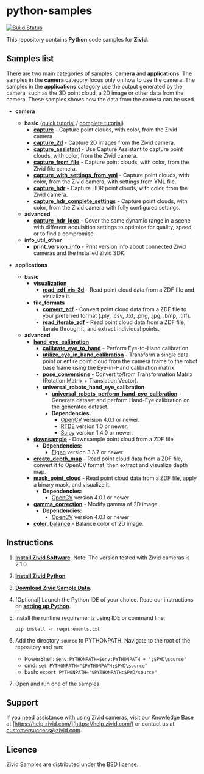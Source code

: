 # python-samples

[![Build Status][ci-badge]][ci-url]

This repository contains **Python** code samples for **Zivid**.

## Samples list

There are two main categories of samples: **camera** and **applications**. The samples in the **camera** category focus only on how to use the camera. The samples in the **applications** category use the output generated by the camera, such as the 3D point cloud, a 2D image or other data from the camera. These samples shows how the data from the camera can be used.

- **camera**
  - **basic** ([quick tutorial][QuickCaptureTutorial-url] / [complete tutorial][CompleteCaptureTutorial-url])
    - [**capture**][capture-url] - Capture point clouds, with color, from the Zivid camera.
    - [**capture_2d**][capture_2d-url] - Capture 2D images from the Zivid camera.
    - [**capture_assistant**][capture_assistant-url] - Use Capture Assistant to capture point clouds, with color, from the Zivid camera.
    - [**capture_from_file**][capture_from_file-url] - Capture point clouds, with color, from the Zivid file camera.
    - [**capture_with_settings_from_yml**][capture_with_settings_from_yml-url] -  Capture point clouds, with color, from the Zivid camera, with settings from YML file.
    - [**capture_hdr**][capture_hdr-url] - Capture HDR point clouds, with color, from the Zivid camera.
    - [**capture_hdr_complete_settings**][capture_hdr_complete_settings-url] - Capture point clouds, with color, from the Zivid camera with fully configured settings.
  - **advanced**
    - [**capture_hdr_loop**][capture_hdr_loop-url] - Cover the same dynamic range in a scene with different acquisition settings to optimize for quality, speed, or to find a compromise.
  - **info_util_other**
    - [**print_version_info**][print_version_info-url] - Print version info about connected Zivid cameras and the installed Zivid SDK.

- **applications**
  - **basic**
    - **visualization**
      - [**read_zdf_vis_3d**][read_zdf_vis_3d-url] - Read point cloud data from a ZDF file and visualize it.
    - **file_formats**
      - [**convert_zdf**][convert_zdf-url] - Convert point cloud data from a ZDF file to your preferred format (.ply, .csv, .txt, .png, .jpg, .bmp, .tiff).
      - [**read_iterate_zdf**][read_iterate_zdf-url] - Read point cloud data from a ZDF file, iterate through it, and extract individual points.
  - **advanced**
    - [**hand_eye_calibration**][hand_eye_calibration-url]
      - [**calibrate_eye_to_hand**][calibrate_eye_to_hand-url] - Perform Eye-to-Hand calibration.
      - [**utilize_eye_in_hand_calibration**][utilize_eye_in_hand_calibration-url] - Transform a single data point or entire point cloud from the camera frame to the robot base frame using the Eye-in-Hand calibration matrix.
      - [**pose_conversions**][pose_conversions-url] - Convert to/from Transformation Matrix (Rotation Matrix + Translation Vector).
      - **universal_robots_hand_eye_calibration**
        - [**universal_robots_perform_hand_eye_calibration**][ur_perform_hand_eye_calibration-url] - Generate dataset and perform Hand-Eye calibration on the generated dataset.
        - **Dependencies:**
          - [OpenCV](https://opencv.org/) version 4.0.1 or newer.
          - [RTDE][rtde_guide-url] version 1.0 or newer.
          - [Scipy](https://www.scipy.org/) version 1.4.0 or newer.
    - [**downsample**][downsample-url]  - Downsample point cloud from a ZDF file.
      - **Dependencies:**
        - [Eigen](http://eigen.tuxfamily.org/) version 3.3.7 or newer
    - [**create_depth_map**][create_depth_map-url] - Read point cloud data from a ZDF file, convert it to OpenCV format, then extract and visualize depth map.
    - [**mask_point_cloud**][mask_point_cloud-url] - Read point cloud data from a ZDF file, apply a binary mask, and visualize it.
      - **Dependencies:**
        - [OpenCV](https://opencv.org/) version 4.0.1 or newer
    - [**gamma_correction**][gamma_correction-url] - Modify gamma of 2D image.
      - **Dependencies:**
        - [OpenCV](https://opencv.org/) version 4.0.1 or newer
    - [**color_balance**][color_balance-url] - Balance color of 2D image.

## Instructions

1. [**Install Zivid Software**](https://www.zivid.com/downloads).
Note: The version tested with Zivid cameras is 2.1.0.

2. [**Install Zivid Python**](https://github.com/zivid/zivid-python).

3. [**Download Zivid Sample Data**](https://zivid.atlassian.net/wiki/spaces/ZividKB/pages/450363393/Sample+Data).

4. [Optional] Launch the Python IDE of your choice. Read our instructions on [**setting up Python**](https://zivid.atlassian.net/wiki/spaces/ZividKB/pages/427556/Setting+up+Python).

5. Install the runtime requirements using IDE or command line:

       pip install -r requirements.txt

6. Add the directory `source` to PYTHONPATH. Navigate to the root of the repository and run:

    - PowerShell: `$env:PYTHONPATH=$env:PYTHONPATH + ";$PWD\source"`
    - cmd: `set PYTHONPATH="$PYTHONPATH;$PWD\source"`
    - bash: `export PYTHONPATH="$PYTHONPATH:$PWD/source"`

7. Open and run one of the samples.

## Support
If you need assistance with using Zivid cameras, visit our Knowledge Base at [https://help.zivid.com/](https://help.zivid.com/) or contact us at [customersuccess@zivid.com](mailto:customersuccess@zivid.com).

## Licence
Zivid Samples are distributed under the [BSD license](source/LICENSE).

[ci-badge]: https://img.shields.io/azure-devops/build/zivid-devops/701a6042-3865-4412-9f7f-78b846c1a406/3
[ci-url]: https://dev.azure.com/zivid-devops/python-samples/_build/latest?definitionId=3&branchName=master
[QuickCaptureTutorial-url]: source/camera/basic/QuickCaptureTutorial.md
[CompleteCaptureTutorial-url]: source/camera/basic/CaptureTutorial.md
[capture-url]: source/camera/basic/capture.py
[capture_2d-url]: source/camera/basic/capture_2d.py
[capture_assistant-url]: source/camera/basic/capture_assistant.py
[capture_from_file-url]: source/camera/basic/capture_from_file.py
[capture_with_settings_from_yml-url]: source/camera/basic/capture_with_settings_from_yml.py
[capture_hdr-url]: source/camera/basic/capture_hdr.py
[capture_hdr_complete_settings-url]: source/camera/basic/capture_hdr_complete_settings.py
[print_version_info-url]: source/camera/info_util_other/print_version_info.py
[capture_hdr_loop-url]: source/camera/advanced/capture_hdr_loop.py
[capture_hdr_separate_frames-url]: source/applications/basic/capture_hdr_separate_frames.py
[read_zdf_vis_3d-url]: source/applications/basic/visualization/read_zdf_vis_3d.py
[convert_zdf-url]: source/applications/basic/file_formats/convert_zdf.py
[read_iterate_zdf-url]: source/applications/basic/file_formats/read_iterate_zdf.py
[hand_eye_calibration-url]: source/applications/advanced/hand_eye_calibration
[calibrate_eye_to_hand-url]: source/applications/advanced/hand_eye_calibration/calibrate_eye_to_hand.py
[utilize_eye_in_hand_calibration-url]: source/applications/advanced/hand_eye_calibration/utilize_eye_in_hand_calibration.py
[pose_conversions-url]: source/applications/advanced/hand_eye_calibration/pose_conversions.py
[ur_perform_hand_eye_calibration-url]: source/applications/advanced/hand_eye_calibration/ur_hand_eye_calibration/universal_robots_perform_hand_eye_calibration.py
[rtde_guide-url]: https://www.universal-robots.com/how-tos-and-faqs/how-to/ur-how-tos/real-time-data-exchange-rtde-guide-22229/
[downsample-url]: source/applications/advanced/downsample.py
[create_depth_map-url]: source/applications/advanced/create_depth_map.py
[gamma_correction-url]: source/applications/advanced/gamma_correction.py
[color_balance-url]: source/applications/advanced/color_balance.py
[mask_point_cloud-url]: source/applications/advanced/mask_point_cloud.py

